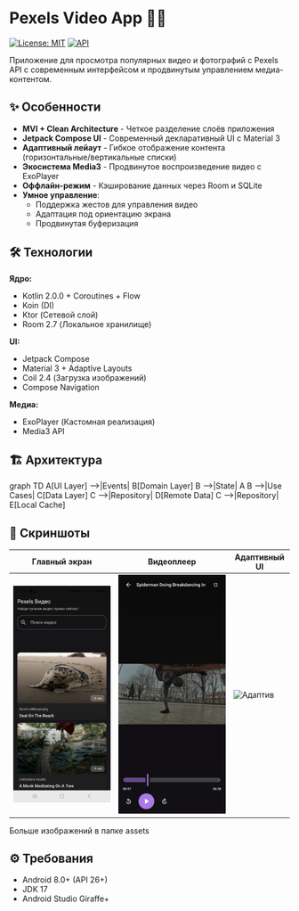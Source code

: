 # Pexels Video App 🎥📸

[![License: MIT](https://img.shields.io/badge/License-MIT-yellow.svg)](https://opensource.org/licenses/MIT)
[![API](https://img.shields.io/badge/API-26%2B-brightgreen.svg)](https://android-arsenal.com/api?level=26)

Приложение для просмотра популярных видео и фотографий с Pexels API с современным интерфейсом и продвинутым управлением медиа-контентом.

## ✨ Особенности

- **MVI + Clean Architecture** - Четкое разделение слоёв приложения
- **Jetpack Compose UI** - Современный декларативный UI с Material 3
- **Адаптивный лейаут** - Гибкое отображение контента (горизонтальные/вертикальные списки)
- **Экосистема Media3** - Продвинутое воспроизведение видео с ExoPlayer
- **Оффлайн-режим** - Кэширование данных через Room и SQLite
- **Умное управление**:
  - Поддержка жестов для управления видео
  - Адаптация под ориентацию экрана
  - Продвинутая буферизация

## 🛠 Технологии

**Ядро:**
- Kotlin 2.0.0 + Coroutines + Flow
- Koin (DI)
- Ktor (Сетевой слой)
- Room 2.7 (Локальное хранилище)

**UI:**
- Jetpack Compose
- Material 3 + Adaptive Layouts
- Coil 2.4 (Загрузка изображений)
- Compose Navigation

**Медиа:**
- ExoPlayer (Кастомная реализация)
- Media3 API

## 🏗 Архитектура

graph TD
    A[UI Layer] -->|Events| B[Domain Layer]
    B -->|State| A
    B -->|Use Cases| C[Data Layer]
    C -->|Repository| D[Remote Data]
    C -->|Repository| E[Local Cache]

## 📱 Скриншоты

| Главный экран | Видеоплеер | Адаптивный UI |
|----------------|-------------|----------------|
| ![Список](assets/main_vertical.jpg) | ![Плеер](assets/player_vertical.jpg) | ![Адаптив](sassets/player_horizontal.jpg) |

Больше изображений в папке assets

## ⚙️ Требования

- Android 8.0+ (API 26+)
- JDK 17
- Android Studio Giraffe+
 
